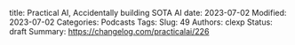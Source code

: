 title: Practical AI, Accidentally building SOTA AI
date: 2023-07-02
Modified: 2023-07-02
Categories: Podcasts
Tags: 
Slug: 49
Authors: clexp
Status: draft
Summary: 
https://changelog.com/practicalai/226